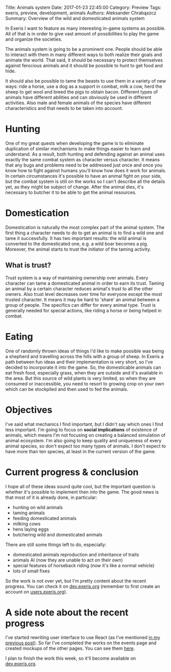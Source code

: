 Title: Animals system
Date: 2017-01-23 22:45:00
Category: Preview
Tags: exeris, preview, development, animals
Authors: Aleksander Chrabąszcz
Summary: Overview of the wild and domesticated animals system

In Exeris I want to feature as many interesting in-game systems as possible. All of that is in order to give vast amount of possibilities to play the game and organize the societies.

The animals system is going to be a prominent one. People should be able to interact with them in many different ways to both realize their goals and animate the world. That said, it should be necessary to protect themselves against ferocious animals and it should be possible to hunt to get food and hide.

It should also be possible to tame the beasts to use them in a variety of new ways: ride a horse, use a dog as a support in combat, milk a cow, herd the sheep to get wool and breed the pigs to obtain bacon. Different types of animals have different abilities and can obviously be used in different activities. Also male and female animals of the species have different characteristics and that needs to be taken into account.

# Hunting
One of my great quests when developing the game is to eliminate duplication of similar mechanisms to make things easier to learn and understand. As a result, both hunting and defending against an animal uses exactly the same combat system as character versus character. It means that any bugs and problems need to be addressed just once and once you know how to fight against humans you'll know how does it work for animals. In certain circumstances it's possible to have an animal fight on your side, but the combat system is still on the works so I can't describe all the details yet, as they might be subject of change. After the animal dies, it's necessary to butcher it to be able to get the animal resources.

# Domestication
Domestication is naturally the most complex part of the animal system. The first thing a character needs to do to get an animal is to find a wild one and tame it successfully. It has two important results: the wild animal is converted to the domesticated one, e.g. a wild boar becomes a pig. Moreover, the animal starts to trust the initiator of the taming activity.

## What is trust?
Trust system is a way of maintaining ownership over animals. Every character can tame a domesticated animal in order to earn its trust. Taming an animal by a certain character reduces animal's trust to all the other owners. Also trust level decreases over time for everyone except the most trusted character. It means it may be hard to 'share' an animal between a group of people. The specifics can differ for every animal type. Trust is generally needed for special actions, like riding a horse or being helped in combat.

# Eating
One of randomly thrown ideas of things I'd like to make possible was being a shepherd and travelling across the hills with a group of sheep. In Exeris a path between fun ideas and their implementation is very short, so I've decided to incorporate it into the game. So, the domesticable animals can eat fresh food, especially grass, when they are outside and it's available in the area. But this source of wild plants is very limited, so when they are consumed or inaccessible, you need to resort to growing crop on your own which can be stockpiled and then used to fed the animals.

# Objectives
I've said what mechanics I find important, but I didn't say which ones I find less important. I'm going to focus on **social implications** of existence of animals, which means I'm not focusing on creating a balanced simulation of animal ecosystem. I'm also going to keep quality and uniqueness of every animal species, so don't expect too many types of animals. I don't expect to have more than ten species, at least in the current version of the game.

# Current progress & conclusion
I hope all of these ideas sound quite cool, but the important question is whether it's possible to implement then into the game. The good news is that most of it is already done, in particular:

 - hunting on wild animals
 - taming animals
 - feeding domesticated animals
 - milking cows
 - hens laying eggs
 - butchering wild and domesticated animals

There are still some things left to do, especially:

 - domesticated animals reproduction and inheritance of traits
 - animals AI (now they are unable to act on their own)
 - special features of horseback riding (now it's like a normal vehicle)
 - lots of small fixes

So the work is not over yet, but I'm pretty content about the recent progress. You can check it on [dev.exeris.org](https://dev.exeris.org) (remember to first create an account on [users.exeris.org](http://users.exeris.org)).

# A side note about the recent progress
I've started rewriting user interface to use React (as I've mentioned [in my previous post]({filename}progress-in-2016.md)). So far I've completed the works on the events page and created mockups of the other pages. You can see them [here](https://tree.taiga.io/project/greekpl-exeris/wiki/ui).

I plan to finish the work this week, so it'll become available on [dev.exeris.org](https://dev.exeris.org).
